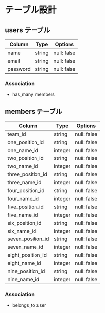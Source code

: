 # テーブル設計

## users テーブル

| Column   | Type   | Options     |
| -------- | ------ | ----------- |
| name     | string | null: false |
| email    | string | null: false |
| password | string | null: false |

### Association

- has_many :members


## members テーブル

| Column            | Type    | Options     |
| ----------------- | ------- | ----------- |
| team_id           | string  | null: false |
| one_position_id   | string  | null: false |
| one_name_id       | integer | null: false |
| two_position_id   | string  | null: false |
| two_name_id       | integer | null: false |
| three_position_id | string  | null: false |
| three_name_id     | integer | null: false |
| four_position_id  | string  | null: false |
| four_name_id      | integer | null: false |
| five_position_id  | string  | null: false |
| five_name_id      | integer | null: false |
| six_position_id   | string  | null: false |
| six_name_id       | integer | null: false |
| seven_position_id | string  | null: false |
| seven_name_id     | integer | null: false |
| eight_position_id | string  | null: false |
| eight_name_id     | integer | null: false |
| nine_position_id  | string  | null: false |
| nine_name_id      | integer | null: false |

### Association

- belongs_to :user